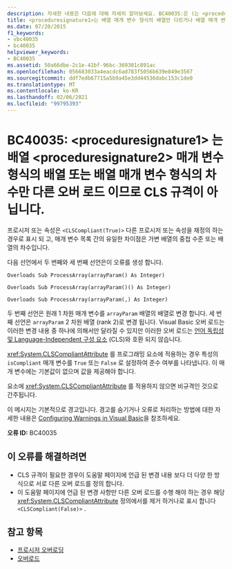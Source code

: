 ```yaml
---
description: 자세한 내용은 다음에 대해 자세히 알아보세요. BC40035:은 (는 <proceduresignature1> ) 배열 <proceduresignature2> 매개 변수 형식의 배열 또는 배열 매개 변수 형식의 차수만 다른 오버 로드로 인해 CLS 규격이 아닙니다.
title: <proceduresignature1>는 배열 매개 변수 형식의 배열만 다르거나 배열 매개 변수 형식의 차수만 다른 <proceduresignature2>를 오버로드하므로 CLS 규격이 아닙니다.
ms.date: 07/20/2015
f1_keywords:
- vbc40035
- bc40035
helpviewer_keywords:
- BC40035
ms.assetid: 50a66dbe-2c1e-41bf-96bc-369301c891ac
ms.openlocfilehash: 056683033a4eacdc6ad783f5056b639e849e3507
ms.sourcegitcommit: ddf7edb67715a5b9a45e3dd44536dabc153c1de0
ms.translationtype: MT
ms.contentlocale: ko-KR
ms.lasthandoff: 02/06/2021
ms.locfileid: "99795393"
---
```

# <a name="bc40035-proceduresignature1-is-not-cls-compliant-because-it-overloads-proceduresignature2-which-differs-from-it-only-by-array-of-array-parameter-types-or-by-the-rank-of-the-array-parameter-types"></a>BC40035: \<proceduresignature1> 는 배열 \<proceduresignature2> 매개 변수 형식의 배열 또는 배열 매개 변수 형식의 차수만 다른 오버 로드 이므로 CLS 규격이 아닙니다.

프로시저 또는 속성은 `<CLSCompliant(True)>` 다른 프로시저 또는 속성을 재정의 하는 경우로 표시 되 고, 매개 변수 목록 간의 유일한 차이점은 가변 배열의 중첩 수준 또는 배열의 차수입니다.

 다음 선언에서 두 번째와 세 번째 선언은이 오류를 생성 합니다.

 `Overloads Sub ProcessArray(arrayParam() As Integer)`

 `Overloads Sub ProcessArray(arrayParam()() As Integer)`

 `Overloads Sub ProcessArray(arrayParam(,) As Integer)`

 두 번째 선언은 원래 1 차원 매개 변수를 `arrayParam` 배열의 배열로 변경 합니다. 세 번째 선언은 `arrayParam` 2 차원 배열 (rank 2)로 변경 됩니다. Visual Basic 오버 로드는 이러한 변경 내용 중 하나에 의해서만 달라질 수 있지만 이러한 오버 로드는 [언어 독립성 및 Language-Independent 구성 요소](../../../standard/language-independence-and-language-independent-components.md) (CLS)와 호환 되지 않습니다.

 <xref:System.CLSCompliantAttribute> 를 프로그래밍 요소에 적용하는 경우 특성의 `isCompliant` 매개 변수를 `True` 또는 `False` 로 설정하여 준수 여부를 나타냅니다. 이 매개 변수에는 기본값이 없으며 값을 제공해야 합니다.

 요소에 <xref:System.CLSCompliantAttribute> 를 적용하지 않으면 비규격인 것으로 간주됩니다.

 이 메시지는 기본적으로 경고입니다. 경고를 숨기거나 오류로 처리하는 방법에 대한 자세한 내용은 [Configuring Warnings in Visual Basic](/visualstudio/ide/configuring-warnings-in-visual-basic)을 참조하세요.

 **오류 ID:** BC40035

## <a name="to-correct-this-error"></a>이 오류를 해결하려면

- CLS 규격이 필요한 경우이 도움말 페이지에 언급 된 변경 내용 보다 더 다양 한 방식으로 서로 다른 오버 로드를 정의 합니다.
- 이 도움말 페이지에 언급 된 변경 사항만 다른 오버 로드를 수행 해야 하는 경우 해당 <xref:System.CLSCompliantAttribute> 정의에서를 제거 하거나로 표시 합니다 `<CLSCompliant(False)>` .

## <a name="see-also"></a>참고 항목

- [프로시저 오버로딩](../../programming-guide/language-features/procedures/procedure-overloading.md)
- [오버로드](../modifiers/overloads.md)
